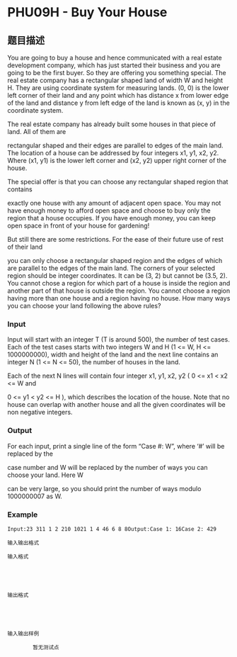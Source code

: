 # PHU09H - Buy Your House

## 题目描述

You are going to buy a house and hence communicated with a real estate development company, which has just started their business and you are going to be the first buyer. So they are offering you something special. The real estate company has a rectangular shaped land of width W and height H. They are using coordinate system for measuring lands. (0, 0) is the lower left corner of their land and any point which has distance x from lower edge of the land and distance y from left edge of the land is known as (x, y) in the coordinate system.

The real estate company has already built some houses in that piece of land. All of them are

rectangular shaped and their edges are parallel to edges of the main land. The location of a house can be addressed by four integers x1, y1, x2, y2. Where (x1, y1) is the lower left corner and (x2, y2) upper right corner of the house.

The special offer is that you can choose any rectangular shaped region that contains

exactly one house with any amount of adjacent open space. You may not have enough money to afford open space and choose to buy only the region that a house occupies. If you have enough money, you can keep open space in front of your house for gardening!

But still there are some restrictions. For the ease of their future use of rest of their land

you can only choose a rectangular shaped region and the edges of which are parallel to the edges of the main land. The corners of your selected region should be integer coordinates. It can be (3, 2) but cannot be (3.5, 2). You cannot chose a region for which part of a house is inside the region and another part of that house is outside the region. You cannot choose a region having more than one house and a region having no house. How many ways you can choose your land following the above rules?

### Input

Input will start with an integer T (T is around 500), the number of test cases. Each of the test cases starts with two integers W and H (1 <= W, H <= 1000000000), width and height of the land and the next line contains an integer N (1 <= N <= 50), the number of houses in the land.

Each of the next N lines will contain four integer x1, y1, x2, y2 ( 0 <= x1 < x2 <= W and

0 <= y1 < y2 <= H ), which describes the location of the house. Note that no house can overlap with another house and all the given coordinates will be non negative integers.

### Output

For each input, print a single line of the form “Case #: W”, where ‘#’ will be replaced by the

case number and W will be replaced by the number of ways you can choose your land. Here W

can be very large, so you should print the number of ways modulo 1000000007 as W.

### Example

`Input:23 311 1 2 210 1021 1 4 46 6 8 8Output:Case 1: 16Case 2: 429`

    输入输出格式

    输入格式

    

    

    输出格式

    

    

    输入输出样例

            暂无测试点

    

    

    

<!--  -->

